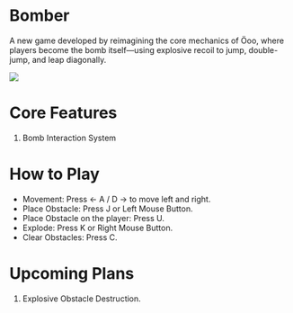 # Bomber

A new game developed by reimagining the core mechanics of Öoo, where players become the bomb itself—using explosive recoil to jump, double-jump, and leap diagonally.

![](./Sources/v1.gif)

# Core Features

1. Bomb Interaction System

# How to Play

* Movement: Press ← A / D → to move left and right.
* Place Obstacle: Press J or Left Mouse Button.
* Place Obstacle on the player: Press U.
* Explode: Press K or Right Mouse Button.
* Clear Obstacles: Press C.

# Upcoming Plans

1. Explosive Obstacle Destruction.
